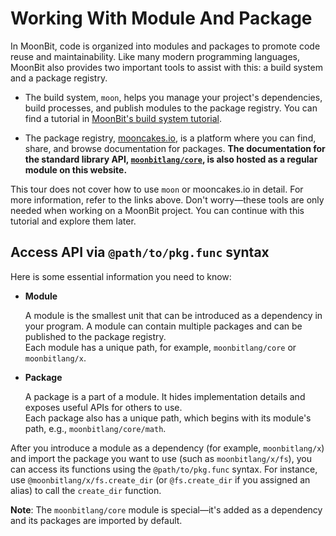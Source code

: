# Working With Module And Package

In MoonBit, code is organized into modules and packages to promote code reuse and maintainability. Like many modern programming languages, MoonBit also provides two important tools to assist with this: a build system and a package registry.

- The build system, `moon`, helps you manage your project's dependencies, build processes, and publish modules to the package registry. You can find a tutorial in [MoonBit's build system tutorial](https://docs.moonbitlang.com/en/latest/toolchain/moon/tutorial.html).

- The package registry, [mooncakes.io](https://mooncakes.io), is a platform where you can find, share, and browse documentation for packages. **The documentation for the standard library API, [`moonbitlang/core`](https://mooncakes.io/docs/moonbitlang/core), is also hosted as a regular module on this website.**

This tour does not cover how to use `moon` or mooncakes.io in detail. For more information, refer to the links above. Don't worry—these tools are only needed when working on a MoonBit project. You can continue with this tutorial and explore them later.

## Access API via `@path/to/pkg.func` syntax

Here is some essential information you need to know:

- **Module**

    A module is the smallest unit that can be introduced as a dependency in your program. 
    A module can contain multiple packages and can be published to the package registry.  
    Each module has a unique path, for example, `moonbitlang/core` or `moonbitlang/x`.

- **Package**

    A package is a part of a module. It hides implementation details and exposes useful APIs for others to use.  
    Each package also has a unique path, which begins with its module's path, e.g., `moonbitlang/core/math`.  


After you introduce a module as a dependency (for example, `moonbitlang/x`) and import the package you want to use (such as `moonbitlang/x/fs`), you can access its functions using the `@path/to/pkg.func` syntax. For instance, use `@moonbitlang/x/fs.create_dir` (or `@fs.create_dir` if you assigned an alias) to call the `create_dir` function.

**Note**: The `moonbitlang/core` module is special—it's added as a dependency and its packages are imported by default.

